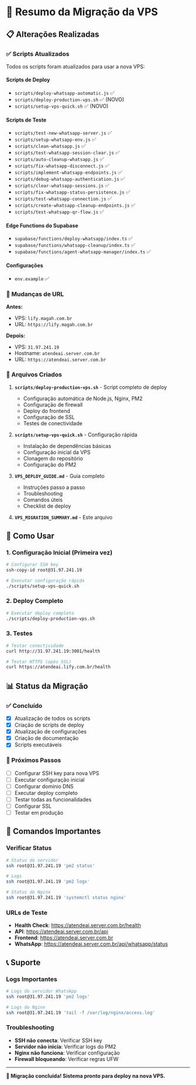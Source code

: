 # 🔄 Resumo da Migração da VPS

## 📋 Alterações Realizadas

### ✅ Scripts Atualizados

Todos os scripts foram atualizados para usar a nova VPS:

#### Scripts de Deploy
- `scripts/deploy-whatsapp-automatic.js` ✅
- `scripts/deploy-production-vps.sh` ✅ (NOVO)
- `scripts/setup-vps-quick.sh` ✅ (NOVO)

#### Scripts de Teste
- `scripts/test-new-whatsapp-server.js` ✅
- `scripts/setup-whatsapp-env.js` ✅
- `scripts/clean-whatsapp.js` ✅
- `scripts/test-whatsapp-session-clear.js` ✅
- `scripts/auto-cleanup-whatsapp.js` ✅
- `scripts/fix-whatsapp-disconnect.js` ✅
- `scripts/implement-whatsapp-endpoints.js` ✅
- `scripts/debug-whatsapp-authentication.js` ✅
- `scripts/clear-whatsapp-sessions.js` ✅
- `scripts/fix-whatsapp-status-persistence.js` ✅
- `scripts/test-whatsapp-connection.js` ✅
- `scripts/create-whatsapp-cleanup-endpoints.js` ✅
- `scripts/test-whatsapp-qr-flow.js` ✅

#### Edge Functions do Supabase
- `supabase/functions/deploy-whatsapp/index.ts` ✅
- `supabase/functions/whatsapp-cleanup/index.ts` ✅
- `supabase/functions/agent-whatsapp-manager/index.ts` ✅

#### Configurações
- `env.example` ✅

### 🔄 Mudanças de URL

**Antes:**
- VPS: `lify.magah.com.br`
- URL: `https://lify.magah.com.br`

**Depois:**
- VPS: `31.97.241.19`
- Hostname: `atendeai.server.com.br`
- URL: `https://atendeai.server.com.br`

### 📁 Arquivos Criados

1. **`scripts/deploy-production-vps.sh`** - Script completo de deploy
   - Configuração automática de Node.js, Nginx, PM2
   - Configuração de firewall
   - Deploy do frontend
   - Configuração de SSL
   - Testes de conectividade

2. **`scripts/setup-vps-quick.sh`** - Configuração rápida
   - Instalação de dependências básicas
   - Configuração inicial da VPS
   - Clonagem do repositório
   - Configuração do PM2

3. **`VPS_DEPLOY_GUIDE.md`** - Guia completo
   - Instruções passo a passo
   - Troubleshooting
   - Comandos úteis
   - Checklist de deploy

4. **`VPS_MIGRATION_SUMMARY.md`** - Este arquivo

## 🚀 Como Usar

### 1. Configuração Inicial (Primeira vez)
```bash
# Configurar SSH key
ssh-copy-id root@31.97.241.19

# Executar configuração rápida
./scripts/setup-vps-quick.sh
```

### 2. Deploy Completo
```bash
# Executar deploy completo
./scripts/deploy-production-vps.sh
```

### 3. Testes
```bash
# Testar conectividade
curl http://31.97.241.19:3001/health

# Testar HTTPS (após SSL)
curl https://atendeai.lify.com.br/health
```

## 📊 Status da Migração

### ✅ Concluído
- [x] Atualização de todos os scripts
- [x] Criação de scripts de deploy
- [x] Atualização de configurações
- [x] Criação de documentação
- [x] Scripts executáveis

### 🔄 Próximos Passos
- [ ] Configurar SSH key para nova VPS
- [ ] Executar configuração inicial
- [ ] Configurar domínio DNS
- [ ] Executar deploy completo
- [ ] Testar todas as funcionalidades
- [ ] Configurar SSL
- [ ] Testar em produção

## 🔧 Comandos Importantes

### Verificar Status
```bash
# Status do servidor
ssh root@31.97.241.19 'pm2 status'

# Logs
ssh root@31.97.241.19 'pm2 logs'

# Status do Nginx
ssh root@31.97.241.19 'systemctl status nginx'
```

### URLs de Teste
- **Health Check**: https://atendeai.server.com.br/health
- **API**: https://atendeai.server.com.br/api
- **Frontend**: https://atendeai.server.com.br
- **WhatsApp**: https://atendeai.server.com.br/api/whatsapp/status

## 📞 Suporte

### Logs Importantes
```bash
# Logs do servidor WhatsApp
ssh root@31.97.241.19 'pm2 logs'

# Logs do Nginx
ssh root@31.97.241.19 'tail -f /var/log/nginx/access.log'
```

### Troubleshooting
- **SSH não conecta**: Verificar SSH key
- **Servidor não inicia**: Verificar logs do PM2
- **Nginx não funciona**: Verificar configuração
- **Firewall bloqueando**: Verificar regras UFW

---

**🎉 Migração concluída! Sistema pronto para deploy na nova VPS.** 